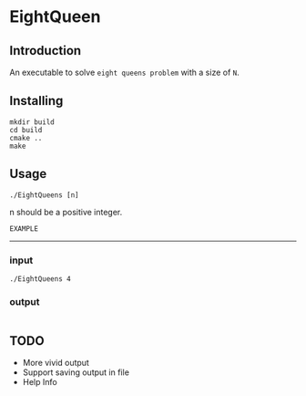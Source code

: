 # EightQueen

## Introduction

An executable to solve `eight queens problem` with a size of `N`.

## Installing

```shell
mkdir build
cd build
cmake ..
make
```

## Usage

```shell
./EightQueens [n]
```

n should be a positive integer.

`EXAMPLE`

---

### input

```shell
./EightQueens 4
```

### output

```shell

```

## TODO

* More vivid output
* Support saving output in file
* Help Info